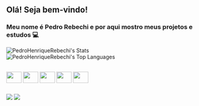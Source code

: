 ## Olá! Seja bem-vindo!
### Meu nome é Pedro Rebechi e por aqui mostro meus projetos e estudos 💻

![PedroHenriqueRebechi's Stats](https://github-readme-stats.vercel.app/api?username=PedroHenriqueRebechi&theme=vue-dark&show_icons=true&hide_border=true&count_private=true)
![PedroHenriqueRebechi's Top Languages](https://github-readme-stats.vercel.app/api/top-langs/?username=PedroHenriqueRebechi&theme=vue-dark&show_icons=true&hide_border=true&layout=compact)

<div style="display: inline_block"><br>
  <img align="center" height="30" width="40" src="https://cdn.jsdelivr.net/gh/devicons/devicon@latest/icons/python/python-original.svg" />
  <img align="center" height="30" width="40" src="https://cdn.jsdelivr.net/gh/devicons/devicon@latest/icons/javascript/javascript-original.svg" />
  <img align="center" height="30" width="40" src="https://cdn.jsdelivr.net/gh/devicons/devicon@latest/icons/nodejs/nodejs-original-wordmark.svg" />
  <img align="center" height="30" width="40" src="https://cdn.jsdelivr.net/gh/devicons/devicon@latest/icons/html5/html5-original.svg" />
  <img align="center" height="30" width="40" src="https://cdn.jsdelivr.net/gh/devicons/devicon@latest/icons/css3/css3-original.svg" />
</div>

##
<div> 
  <a href = "mailto:pedrohenriquerebechi@gmail.com"><img src="https://img.shields.io/badge/Gmail-D14836?style=for-the-badge&logo=gmail&logoColor=white" target="_blank"></a>
  <a href="(https://www.linkedin.com/in/pedro-henrique-rebechi/)" target="_blank"><img src="https://img.shields.io/badge/-LinkedIn-%230077B5?style=for-the-badge&logo=linkedin&logoColor=white" target="_blank"></a> 
</div>
